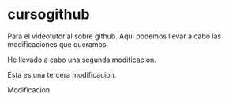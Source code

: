 # cursogithub
Para el videotutorial sobre github. Aqui podemos llevar a cabo las modificaciones que queramos.

He llevado a cabo una segunda modificacion.

Esta es una tercera modificacion.

Modificacion

